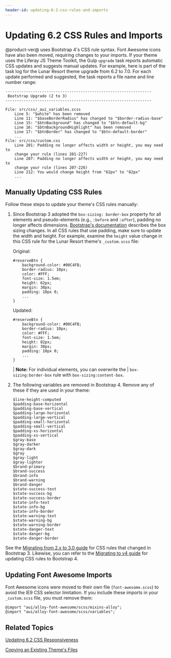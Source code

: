 ```yaml
---
header-id: updating-6-2-css-rules-and-imports
---
```


# Updating 6.2 CSS Rules and Imports

@product-ver@ uses Bootstrap 4's CSS rule syntax. Font Awesome icons have also 
been moved, requiring changes to your imports. If your theme uses the Liferay JS 
Theme Toolkit, the Gulp `upgrade` task reports automatic CSS updates and 
suggests manual updates. For example, here is part of the task log for the Lunar 
Resort theme upgrade from 6.2 to 7.0. For each update performed and suggested, 
the task reports a file name and line number range:

    ----------------------------------------------------------------
     Bootstrap Upgrade (2 to 3)
    ----------------------------------------------------------------

    File: src/css/_aui_variables.scss
        Line 5: "$white" has been removed
        Line 11: "$baseBorderRadius" has changed to "$border-radius-base"
        Line 15: "$btnBackground" has changed to "$btn-default-bg"
        Line 16: "$btnBackgroundHighlight" has been removed
        Line 17: "$btnBorder" has changed to "$btn-default-border"
        ...
    File: src/css/custom.css
        Line 201: Padding no longer affects width or height, you may need to
        change your rule (lines 201-227)
        Line 207: Padding no longer affects width or height, you may need to
        change your rule (lines 207-226)
        Line 212: You would change height from "62px" to "82px"
        ...

## Manually Updating CSS Rules

Follow these steps to update your theme's CSS rules manually:

1.  Since Bootstrap 3 adopted the `box-sizing: border-box` property for all 
    elements and pseudo-elements (e.g., `:before` and `:after`), padding no 
    longer affects dimensions. 
    [Bootstrap's documentation](https://getbootstrap.com/docs/3.3/css/#less-mixins-box-sizing) 
    describes the box sizing changes. In all CSS rules that use padding, make 
    sure to update the width and height. For example, examine the `height` value 
    change in this CSS rule for the Lunar Resort theme's `_custom.scss` file:

    Original:

        #reserveBtn {
        	background-color: #00C4FB;
        	border-radius: 10px;
        	color: #FFF;
        	font-size: 1.5em;
        	height: 62px;
        	margin: 30px;
        	padding: 10px 0;
        	...
        }

    Updated:

        #reserveBtn {
        	background-color: #00C4FB;
        	border-radius: 10px;
        	color: #FFF;
        	font-size: 1.5em;
        	height: 82px;
        	margin: 30px;
        	padding: 10px 0;
        	...
        }

    | **Note:** For individual elements, you can overwrite the
    | `box-sizing:border-box` rule with `box-sizing:content-box`.

2.  The following variables are removed in Bootstrap 4. Remove any of these if 
    they are used in your theme:

        $line-height-computed
        $padding-base-horizontal
        $padding-base-vertical
        $padding-large-horizontal
        $padding-large-vertical
        $padding-small-horizontal
        $padding-small-vertical
        $padding-xs-horizontal
        $padding-xs-vertical
        $gray-base
        $gray-darker
        $gray-dark
        $gray
        $gray-light
        $gray-lighter
        $brand-primary
        $brand-success
        $brand-info
        $brand-warning
        $brand-danger
        $state-success-text
        $state-success-bg
        $state-success-border
        $state-info-text
        $state-info-bg
        $state-info-border
        $state-warning-text
        $state-warning-bg
        $state-warning-border
        $state-danger-text
        $state-danger-bg
        $state-danger-border

See the 
[Migrating from 2.x to 3.0 guide](http://getbootstrap.com/migration/#migrating-from-2x-to-30) 
for CSS rules that changed in Bootstrap 3. Likewise, you can refer to the 
[Migrating to v4 guide](https://getbootstrap.com/docs/4.0/migration/) 
for updating CSS rules to Bootstrap 4. 

## Updating Font Awesome Imports

Font Awesome icons were moved to their own file (`font-awesome.scss`) to avoid 
the IE9 CSS selector limitation. If you include these imports in your 
`_custom.scss` file, you must remove them:

    @import "aui/alloy-font-awesome/scss/mixins-alloy";
    @import "aui/alloy-font-awesome/scss/variables";

## Related Topics

[Updating 6.2 CSS Responsiveness](/docs/7-1/tutorials/-/knowledge_base/t/updating-the-6-2-responsiveness)

[Copying an Existing Theme's Files](/docs/7-1/tutorials/-/knowledge_base/t/copying-an-existing-themes-files)
